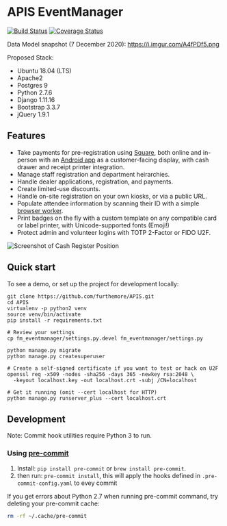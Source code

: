 # APIS EventManager
[![Build Status](https://travis-ci.com/furthemore/APIS.svg?branch=production)](https://travis-ci.com/furthemore/APIS) [![Coverage Status](https://coveralls.io/repos/github/furthemore/APIS/badge.svg?branch=production)](https://coveralls.io/github/furthemore/APIS?branch=production)

Data Model snapshot (7 December 2020): https://i.imgur.com/A4fPDf5.png

Proposed Stack:
  + Ubuntu 18.04 (LTS)
  + Apache2
  + Postgres 9
  + Python 2.7.6
  + Django 1.11.16
  + Bootstrap 3.3.7
  + jQuery 1.9.1

## Features
  + Take payments for pre-registration using [Square][square], both online
    and in-person with an [Android app][android] as a customer-facing
    display, with cash drawer and receipt printer integration.
  + Manage staff registration and department heirarchies.
  + Handle dealer applications, registration, and payments.
  + Create limited-use discounts.
  + Handle on-site registration on your own kiosks, or via a public URL.
  + Populate attendee information by scanning their ID with a simple
    [browser worker](https://github.com/rechner/py-aamva).
  + Print badges on the fly with a custom template on any compatible card
    or label printer, with Unicode-supported fonts (Emoji!)
  + Protect admin and volunteer logins with TOTP 2-Factor or FIDO U2F.

![Screenshot of Cash Register Position](https://i.imgur.com/8vB1m0q.png)

## Quick start
To see a demo, or set up the project for development locally:

    git clone https://github.com/furthemore/APIS.git
    cd APIS
    virtualenv -p python2 venv
    source venv/bin/activate
    pip install -r requirements.txt

    # Review your settings
    cp fm_eventmanager/settings.py.devel fm_eventmanager/settings.py

    python manage.py migrate
    python manage.py createsuperuser

    # Create a self-signed certificate if you want to test or hack on U2F
    openssl req -x509 -nodes -sha256 -days 365 -newkey rsa:2048 \
      -keyout localhost.key -out localhost.crt -subj /CN=localhost

    # Get it running (omit --cert localhost for HTTP)
    python manage.py runserver_plus --cert localhost.crt

[square]: https://square.com/
[android]: https://github.com/furthemore/APIS-register

## Development
Note: Commit hook utilities require Python 3 to run.

### Using [pre-commit](https://pre-commit.com/)
1. Install: `pip install pre-commit` or `brew install pre-commit`.
2. then run: `pre-commit install`, this will apply the hooks defined in `.pre-commit-config.yaml` to evey commit

If you get errors about Python 2.7 when running pre-commit command, try deleting your pre-commit cache:

```sh
rm -rf ~/.cache/pre-commit
```
